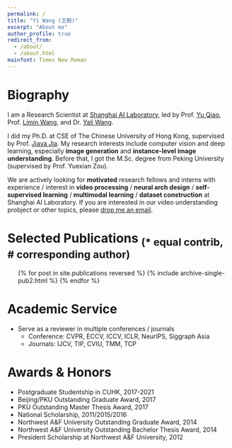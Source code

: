 ```yaml
---
permalink: /
title: "Yi Wang (王毅)"
excerpt: "About me"
author_profile: true
redirect_from: 
  - /about/
  - /about.html
mainfont: Times New Roman
---
```

Biography
======
I am a Research Scientist at [Shanghai AI Laboratory](https://www.shlab.org.cn/), led by Prof. [Yu Qiao](http://mmlab.siat.ac.cn/yuqiao/index.html), Prof. [Limin Wang](https://wanglimin.github.io/), and Dr. [Yali Wang](https://scholar.google.com/citations?user=hD948dkAAAAJ).

I did my Ph.D. at CSE of The Chinese University of Hong Kong, supervised by Prof. [Jiaya Jia](https://jiaya.me/). My research interests include computer vision and deep learning, especially **image generation** and **instance-level image understanding**. Before that, I got the M.Sc. degree from Peking University (supervised by Prof. Yuexian Zou).

We are actively looking for **motivated** research fellows and interns with experience / interest in **video processing** / **neural arch design** / **self-supervised learning** / **multimodal learning** / **dataset construction** at Shanghai AI Laboratory. If you are interested in our video understanding probject or other topics, please [drop me an email](mailto:wangyi@pjlab.org.cn).

<!--
Education
======
* Ph.D. in Computer Science, The Chinese University of Hong Kong, 2021
* M.S. in Computer Applied Technology, Peking University, 2017
* B.S. in Computer Science, Northwest A&F University, 2014


Research Experience
======
* 2020.12-2021.06: Research Intern
  * SmareMore
  * Duties included: Studying colorization using generative models
  * Supervisor: Dr. Jiangbo Lu

* 2020.12-2021.06: Research Collaboration
  * Adobe
  * Duties included: Studying video prediction using generative models and motion estimation.
  * Supervisor: Dr. Mai Long

* 2019.06-2019.12: Research Intern
  * MEGVII Technology
  * Duties included: Studying conditional image generation
  * Supervisor: Dr. Xiangyu Zhang and Prof. Jian Sun

* 2018.07-2019.05: Research Intern
  * Tencent YouTu Lab
  * Duties included: Studying image generation and enhancement
  * Supervisor: Dr. Xin Tao and Dr. Xiaoyong Shen
-->

Selected Publications <sub>\(* equal contrib, # corresponding author\)</sub>
======
  <ul>{% for post in site.publications reversed %}
    {% include archive-single-pub2.html %}
  {% endfor %}</ul>

<!--
Talks
======
  <ul>{% for post in site.talks %}
    {% include archive-single-talk-cv.html %}
  {% endfor %}</ul>
-->
  
Academic Service
======
* Serve as a reviewer in multiple conferences / journals
	* Conference: CVPR, ECCV, ICCV, ICLR, NeurIPS, Siggraph Asia
	* Journals: IJCV, TIP, CVIU, TMM, TCP

Awards & Honors
======
* Postgraduate Studentship in CUHK, 2017-2021
* Beijing/PKU Outstanding Graduate Award, 2017
* PKU Outstanding Master Thesis Award, 2017
* National Scholarship, 2011/2015/2016
* Northwest A&F University Outstanding Graduate Award, 2014
* Northwest A&F University Outstanding Bachelor Thesis Award, 2014
* President Scholarship at Northwest A&F University, 2012